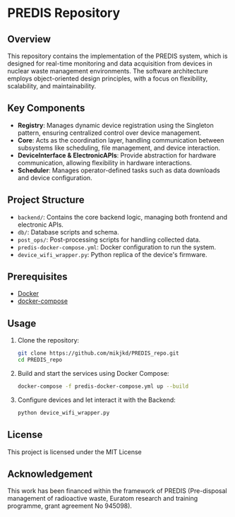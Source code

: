 # PREDIS Repository

## Overview

This repository contains the implementation of the PREDIS system, which is designed for real-time monitoring and data acquisition from devices in nuclear waste management environments. The software architecture employs object-oriented design principles, with a focus on flexibility, scalability, and maintainability.

## Key Components

- **Registry**: Manages dynamic device registration using the Singleton pattern, ensuring centralized control over device management.
- **Core**: Acts as the coordination layer, handling communication between subsystems like scheduling, file management, and device interaction.
- **DeviceInterface & ElectronicAPIs**: Provide abstraction for hardware communication, allowing flexibility in hardware interactions.
- **Scheduler**: Manages operator-defined tasks such as data downloads and device configuration.

## Project Structure

- `backend/`: Contains the core backend logic, managing both frontend and electronic APIs.
- `db/`: Database scripts and schema.
- `post_ops/`: Post-processing scripts for handling collected data.
- `predis-docker-compose.yml`: Docker configuration to run the system.
- `device_wifi_wrapper.py`: Python replica of the device's firmware.

## Prerequisites

- [Docker](https://www.docker.com/)
- [docker-compose](https://docs.docker.com/compose/)

## Usage

1. Clone the repository:

   ```bash
   git clone https://github.com/mikjkd/PREDIS_repo.git
   cd PREDIS_repo
    ```
2. Build and start the services using Docker Compose:
    ```bash
   docker-compose -f predis-docker-compose.yml up --build
   ```
3. Configure devices and let interact it with the Backend:
    ```bash
    python device_wifi_wrapper.py
   ```
## License
This project is licensed under the MIT License

## Acknowledgement
This work has been financed within the framework of PREDIS (Pre-disposal management of radioactive waste, 
Euratom research and training programme, grant agreement No 945098).